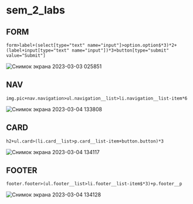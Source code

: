 # sem_2_labs

## FORM
```
form>label+(select[type="text" name="input"]>option.option$*3)*2+(label+input[type="text" name="input"])*3+button[type="submit" value="Submit"]
```
![Снимок экрана 2023-03-03 025851](https://user-images.githubusercontent.com/113594587/222596552-e5934a8b-a347-4bce-8e52-9b4879d933a8.png)

## NAV
```
img.pic+nav.navigation>ul.navigation__list>li.navigation__list-item*6
```
![Снимок экрана 2023-03-04 133808](https://user-images.githubusercontent.com/113594587/222895433-53d29a36-a1bd-47eb-aa00-682ecae9924c.png)

## CARD
```
h2+ul.card>(li.card__list>p.card__list-item+button.button)*3
```
![Снимок экрана 2023-03-04 134117](https://user-images.githubusercontent.com/113594587/222895484-8c43b2c1-ea5c-4566-ad27-ec2e972aac4a.png)

## FOOTER
```
footer.footer>(ul.footer__list>li.footer__list-item$*3)+p.footer__p
```
![Снимок экрана 2023-03-04 134128](https://user-images.githubusercontent.com/113594587/222895480-19ad920f-22ca-47ef-a187-0c7a5c3a309d.png)
